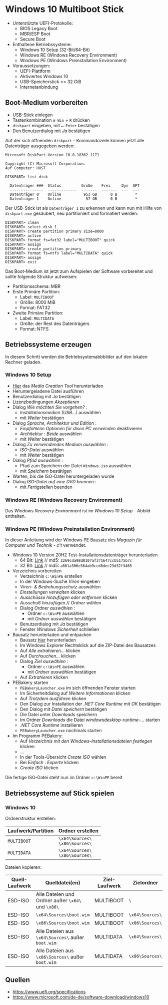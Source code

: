# Windows 10 Multiboot Stick

- Unterstützte UEFI-Protokolle:
  - BIOS Legacy Boot
  - MBR/ESP Boot
  - Secure Boot
- Enthaltene Betriebssysteme:
  - Windows 10 Setup (32-Bit/64-Bit)
  - Windows RE (Windows Recovery Environment)
  - Windows PE (Windows Preinstallation Environment)
- Voraussetzungen:
  - UEFI-Plattform
  - Aktiviertes Windows 10
  - USB-Speicherstick >= 32 GiB
  - Internetanbindung

## Boot-Medium vorbereiten

- USB-Stick einlegen
- Tastenkombination `⊞ Win` + `R` drücken
- `diskpart` eingeben, mit `↵ Enter` bestätigen
- Den Benutzerdialog mit _Ja_ bestätigen

Auf der sich öffnenden `diskpart` - Kommandozeile können jetzt alle Datenträger ausgegeben werden:

```
Microsoft DiskPart-Version 10.0.18362.1171

Copyright (C) Microsoft Corporation.
Auf Computer: HOST

DISKPART> list disk

  Datenträger ###  Status         Größe    Frei     Dyn  GPT
  ---------------  -------------  -------  -------  ---  ---
  Datenträger 0    Online          953 GB      0 B        *
  Datenträger 1    Online           57 GB      0 B        *
```

Der USB-Stick ist als `Datenträger 1` zu erkennen und kann nun mit Hilfe von `diskpart.exe` gesäubert, neu partitioniert und formatiert werden:

```
DISKPART> clean
DISKPART> select disk 1
DISKPART> create partition primary size=8000
DISKPART> active
DISKPART> format fs=fat32 label="MULTIBOOT" quick
DISKPART> assign
DISKPART> create partition primary
DISKPART> format fs=ntfs label="MULTIDATA" quick
DISKPART> assign
DISKPART> exit
```

Das Boot-Medium ist jetzt zum Aufspielen der Software vorbereitet und sollte folgende Struktur aufweisen:

- Partitionsschema: MBR
- Erste Primäre Partition:
  - Label: `MULTIBOOT`
  - Größe: 8000 MiB
  - Format: FAT32
- Zweite Primäre Partition:
  - Label: `MULTIDATA`
  - Größe: der Rest des Datenträgers
  - Format: NTFS

## Betriebssysteme erzeugen

In diesem Schritt werden die Betriebsystemabbbilder auf den lokalen Rechner geladen.

### Windows 10 Setup

- [Hier](https://www.microsoft.com/de-de/software-download/windows10) das _Media Creation Tool_ herunterladen
- Heruntergeladene Datei ausführen
- Benutzerdialog mit _Ja_ bestätigen
- Lizenzbedingungen _Akzeptieren_
- Dialog _Wie möchten Sie vorgehen?_ :
  - _Installationsmedien (USB...)_ auswählen
  - mit _Weiter_ bestätigen
- Dialog _Sprache, Architektur und Edition_ :
  - _Empfohlene Optionen für disen PC verwenden_ deaktivieren
  - _Architektur_ : _Beide_ auswählen
  - mit _Weiter_ bestätigen
- Dialog _Zu verwendendes Medium auswählen_ :
  - _ISO-Datei_ auswählen
  - mit _Weiter_ bestätigen
- Dialog _Pfad auswählen_ :
  - Pfad zum Speichern der Datei `Windows.iso` auswählen
  - mit _Speichern_ bestätigen
- Warten, bis die ISO-Datei heruntergeladen wurde
- Dialog _ISO-Datei auf eine DVD brennen_ :
  - mit _Fertigstellen_ beenden

### Windows RE (Windows Recovery Environment)

Das _Windows Recovery Environment_ ist im _Windows 10 Setup_ - Abbild enthalten.

### Windows PE (Windows Preinstallation Environment)

In dieser Anleitung wird der Windows PE Bausatz des _Magazin für Computer und Technik - c't_ verwendet.

- Windows 10 Version 20H2 Test-Installationsdatenträger herunterladen
  - 64 Bit: [Link](https://software-download.microsoft.com/download/pr/19042.508.200927-1902.20h2_release_svc_refresh_CLIENTENTERPRISEEVAL_OEMRET_x64FRE_de-de.iso) // md5: `2269cda98d8107af371647ccb5175b7c`
  - 32 Bit: [Link](https://software-download.microsoft.com/download/pr/19042.508.200927-1902.20h2_release_svc_refresh_CLIENTENTERPRISEEVAL_OEMRET_x86FRE_de-de.iso) // md5: `a861a306e364ab9ccd8dec23d32f3465`
- Verzeichnis vorbereiten
  - Verzeichnis `c:\WinPE` erstellen
  - In der Windows-Suche _Viren_ eingeben
  - _Viren- & Bedrohungsschutz_ auswählen
  - _Einstellungen verwalten_ klicken
  - _Ausschüsse hinzufügen oder entfernen_ klicken
  - _Ausschuß hinzufügen_ // _Ordner_ wählen
  - Dialog _Ordner auswählen_ :
    - Ordner `c:\WinPE` auswählen
    - mit _Ordner auswählen_ bestätigen
  - Benutzerdialog mit _Ja_ bestätigen
  - Fenster _Windows Sicherheit_ schließen
- Bausatz herunterladen und entpacken
  - Bausatz [hier](https://www.heise.de/ct/artikel/c-t-Notfall-Windows-2021-4954598.html) herunterladen
  - Im Windows Explorer Rechtsklick auf die ZIP-Datei des Bausatzes
  - Auf _Alle extrahieren..._ klicken
  - Auf _Durchsuchen..._ klicken
  - Dialog _Ziel auswählen_ :
    - Ordner `c:\WinPE` auswählen
    - mit _Ordner auswählen_ bestätigen
  - Auf _Extrahieren_ klicken
- PEBakery starten
  - `PEBakeryLauncher.exe` im sich öffnenden Fenster starten
  - Im Sicherheitdialog auf _Weitere Informationen_ klicken
  - Auf _Trotzdem ausführen_ klicken
  - Den Dialog zur Installation der _.NET Core Runtime_ mit _OK_ bestätigen
  - Den Dialog mit _Datei speichern_ bestätigen
  - Die Datei unter _Downloads_ speichern
  - Im Ordner _Downloads_ die Datei _windowsdesktop-runtime-..._ starten
  - _.NET Core Runtime_ installieren
  - `PEBakeryLauncher.exe` nochmals starten
- Im Programm PEBakery:
  - Auf _Verzeichnis mit den Windows-Installationsdateien festlegen_ klicken
  - ...
  - In der Tools-Übersicht _Create ISO_ wählen
  - Bei _Einfach_ : _Experte_ klicken
  - _Create ISO_ klicken

Die fertige ISO-Datei steht nun im Ordner `c:\WinPE` bereit

## Betriebssysteme auf Stick spielen

### Windows 10

Ordnerstruktur erstellen:

|Laufwerk/Partition|Ordner erstellen|
|-|-|
|`MULTIBOOT`|`\x64\Sources\`<br>`\x86\Sources\`|
|`MULTIDATA`|`\x64\Sources\`<br>`\x86\Sources\`|

Dateien kopieren:

| Quell-Laufwerk | Quelldatei(en) | Ziel-Laufwerk | Zielordner |
|-|-|-|-|
|ESD-ISO|Alle Dateien und Ordner außer `\x64\` und `\x86\`|MULTIBOOT|`\`
|ESD-ISO|`\x64\Sources\boot.wim`|MULTIBOOT|`\x64\Sources\`|
|ESD-ISO|`\x86\Sources\boot.wim`|MULTIBOOT|`\x86\Sources\`|
|ESD-ISO|Alle Dateien aus `\x64\Sources\` außer `boot.wim`|MULTIDATA|`\x64\Sources\`|
|ESD-ISO|Alle Dateien aus `\x86\Sources\` außer `boot.wim`|MULTIDATA|`\x86\Sources\`|

## Quellen

- <https://www.uefi.org/specifications>
- <https://www.microsoft.com/de-de/software-download/windows10>
